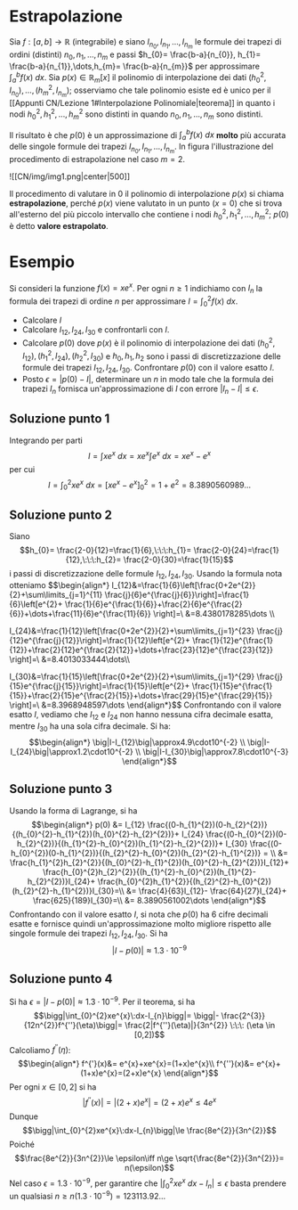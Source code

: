# Estrapolazione

Sia $f:[a,b]\to \mathbb R$ (integrabile) e siano $I_{n_{0}},I_{n_{1}} ,\dots,I_{n_{m}}$ le formule dei trapezi di ordini (distinti) $n_{0}, n_{1},\dots,n_{m}$ e passi $h_{0}= \frac{b-a}{n_{0}}, h_{1}= \frac{b-a}{n_{1}},\dots,h_{m}= \frac{b-a}{n_{m}}$ per approssimare $\int_{a}^{b}f(x)\:dx$. Sia $p(x)\in \mathbb R_{m}[x]$ il polinomio di interpolazione dei dati $(h_{0}^{2},I_{n_{0}}),\dots,(h_{m}^{2},I_{n_{m}})$; osserviamo che tale polinomio esiste ed è unico per il [[Appunti CN/Lezione 1#Interpolazione Polinomiale|teorema]] in quanto i nodi $h_{0}^{2},h_{1}^{2},\dots,h_{m}^{2}$ sono distinti in quando $n_{0}, n_{1},\dots,n_{m}$ sono distinti.

Il risultato è che $p(0)$ è un approssimazione di $\int_{a}^{b}f(x)\:dx$ **molto** più accurata delle singole formule dei trapezi $I_{n_{0}},I_{n_{1}} ,\dots,I_{n_{m}}$. In figura l'illustrazione del procedimento di estrapolazione nel caso $m=2$.

![[CN/img/img1.png|center|500]]

Il procedimento di valutare in $0$ il polinomio di interpolazione $p(x)$ si chiama **estrapolazione**, perché $p(x)$ viene valutato in un punto ($x=0$) che si trova all'esterno del più piccolo intervallo che contiene i nodi $h_{0}^{2},h_{1}^{2},\dots,h_{m}^{2}$; $p(0)$ è detto **valore estrapolato**. 

# Esempio

Si consideri la funzione $f(x)=xe^x$. Per ogni $n \ge 1$ indichiamo con $I_{n}$ la formula dei trapezi di ordine $n$ per approssimare $I=\int_{0}^{2}f(x)\:dx$.
- Calcolare $I$
- Calcolare $I_{12},I_{24},I_{30}$ e confrontarli con $I$.
- Calcolare $p(0)$ dove $p(x)$ è il polinomio di interpolazione dei dati $(h_{0}^{2},I_{12}),(h_{1}^{2},I_{24}),(h_{2}^{2},I_{30})$ e $h_0,h_1,h_2$ sono i passi di discretizzazione delle formule dei trapezi $I_{12},I_{24},I_{30}$. Confrontare $p(0)$ con il valore esatto $I$.
- Posto $\epsilon=\big|p(0)-I\big|$, determinare un $n$ in modo tale che la formula dei trapezi $I_{n}$ fornisca un'approssimazione di $I$ con errore $\big|I_{n}-I\big|\le \epsilon$.

## Soluzione punto 1

Integrando per parti $$I=\int xe^{x}\:dx=xe^{x}\int e^x\:dx=xe^{x}-e^{x}$$per cui $$I=\int_{0}^{2} xe^{x}\:dx=\bigg[xe^{x}-e^{x}\bigg]_{0}^{2}=1+e^2=8.3890560989\dots$$
## Soluzione punto 2

Siano $$h_{0}= \frac{2-0}{12}=\frac{1}{6},\:\:\:h_{1}= \frac{2-0}{24}=\frac{1}{12},\:\:\:h_{2}= \frac{2-0}{30}=\frac{1}{15}$$ i passi di discretizzazione delle formule $I_{12},I_{24},I_{30}$. Usando la formula nota otteniamo $$\begin{align*}
I_{12}&=\frac{1}{6}\left[\frac{0+2e^{2}}{2}+\sum\limits_{j=1}^{11} \frac{j}{6}e^{\frac{j}{6}}\right]=\frac{1}{6}\left[e^{2}+ \frac{1}{6}e^{\frac{1}{6}}+\frac{2}{6}e^{\frac{2}{6}}+\dots+\frac{11}{6}e^{\frac{11}{6}} \right]=\\
&=8.4380178285\dots \\\\

I_{24}&=\frac{1}{12}\left[\frac{0+2e^{2}}{2}+\sum\limits_{j=1}^{23} \frac{j}{12}e^{\frac{j}{12}}\right]=\frac{1}{12}\left[e^{2}+ \frac{1}{12}e^{\frac{1}{12}}+\frac{2}{12}e^{\frac{2}{12}}+\dots+\frac{23}{12}e^{\frac{23}{12}} \right]=\\
&=8.4013033444\dots\\\\

I_{30}&=\frac{1}{15}\left[\frac{0+2e^{2}}{2}+\sum\limits_{j=1}^{29} \frac{j}{15}e^{\frac{j}{15}}\right]=\frac{1}{15}\left[e^{2}+ \frac{1}{15}e^{\frac{1}{15}}+\frac{2}{15}e^{\frac{2}{15}}+\dots+\frac{29}{15}e^{\frac{29}{15}} \right]=\\
&=8.3968948597\dots
\end{align*}$$ Confrontando con il valore esatto $I$, vediamo che $I_{12}$ e $I_{24}$ non hanno nessuna cifra decimale esatta, mentre $I_{30}$ ha una sola cifra decimale. Si ha: $$\begin{align*}
\big|I-I_{12}\big|\approx4.9\cdot10^{-2} \\
\big|I-I_{24}\big|\approx1.2\cdot10^{-2} \\
\big|I-I_{30}\big|\approx7.8\cdot10^{-3} 
\end{align*}$$
## Soluzione punto 3

Usando la forma di Lagrange, si ha $$\begin{align*}
p(0) &= I_{12} \frac{(0-h_{1}^{2})(0-h_{2}^{2})}{(h_{0}^{2}-h_{1}^{2})(h_{0}^{2}-h_{2}^{2})}+ I_{24} \frac{(0-h_{0}^{2})(0-h_{2}^{2})}{(h_{1}^{2}-h_{0}^{2})(h_{1}^{2}-h_{2}^{2})}+ I_{30} \frac{(0-h_{0}^{2})(0-h_{1}^{2})}{(h_{2}^{2}-h_{0}^{2})(h_{2}^{2}-h_{1}^{2})} = \\
&= \frac{h_{1}^{2}h_{2}^{2}}{(h_{0}^{2}-h_{1}^{2})(h_{0}^{2}-h_{2}^{2})}I_{12}+ \frac{h_{0}^{2}h_{2}^{2}}{(h_{1}^{2}-h_{0}^{2})(h_{1}^{2}-h_{2}^{2})}I_{24}+ \frac{h_{0}^{2}h_{1}^{2}}{(h_{2}^{2}-h_{0}^{2})(h_{2}^{2}-h_{1}^{2})}I_{30}=\\
&= \frac{4}{63}I_{12}- \frac{64}{27}I_{24}+ \frac{625}{189}I_{30}=\\
&= 8.3890561002\dots
\end{align*}$$ Confrontando con il valore esatto $I$, si nota che $p(0)$ ha 6 cifre decimali esatte e fornisce quindi un'approssimazione molto migliore rispetto alle singole formule dei trapezi $I_{12},I_{24},I_{30}$. Si ha $$\big|I-p(0)\big|\approx1.3\cdot10^{-9}$$
## Soluzione punto 4

Si ha $\epsilon=\big|I-p(0)\big|\approx1.3\cdot10^{-9}$. Per il teorema, si ha $$\bigg|\int_{0}^{2}xe^{x}\:dx-I_{n}\bigg|= \bigg|- \frac{2^{3}}{12n^{2}}f^{''}(\eta)\bigg|= \frac{2|f^{''}(\eta)|}{3n^{2}} \:\:\: (\eta \in [0,2])$$ Calcoliamo $f^{''}(\eta)$: $$\begin{align*}
f^{'}(x)&= e^{x}+xe^{x}=(1+x)e^{x}\\
f^{''}(x)&= e^{x}+(1+x)e^{x}=(2+x)e^{x}
\end{align*}$$ Per ogni $x\in [0,2]$ si ha $$|f^{''}(x)|=|(2+x)e^{x}|=(2+x)e^{x}\le4e^{x}$$
Dunque $$\bigg|\int_{0}^{2}xe^{x}\:dx-I_{n}\bigg|\le \frac{8e^{2}}{3n^{2}}$$
Poiché $$\frac{8e^{2}}{3n^{2}}\le \epsilon\iff n\ge \sqrt{\frac{8e^{2}}{3n^{2}}}= n(\epsilon)$$ Nel caso $\epsilon=1.3\cdot10^{-9}$, per garantire che $\bigg|\int_{0}^{2}xe^{x}\:dx-I_{n}\bigg|\le \epsilon$ basta prendere un qualsiasi $n\ge n(1.3\cdot 10^{-9})=123113.92\dots$